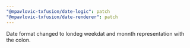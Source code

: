 ```yaml
---
"@mpavlovic-txfusion/date-logic": patch
"@mpavlovic-txfusion/date-renderer": patch
---
```


Date format changed to londeg weekdat and monnth representation with the colon.
